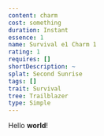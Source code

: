 ```yaml
---
content: charm
cost: something
duration: Instant
essence: 1
name: Survival e1 Charm 1
rating: 1
requires: []
shortDescription: ~
splat: Second Sunrise
tags: []
trait: Survival
tree: Trailblazer
type: Simple
---
```


Hello **world**!
